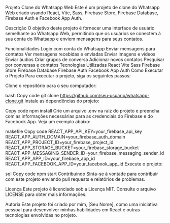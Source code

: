 Projeto Clone do Whatsapp Web
Este é um projeto de clone do Whatsapp Web criado usando React, Vite, Sass, Firebase Store, Firebase Database, Firebase Auth e Facebook App Auth.

Descrição
O objetivo deste projeto é fornecer uma interface de usuário semelhante ao Whatsapp Web, permitindo que os usuários se conectem à sua conta do Whatsapp e enviem mensagens para seus contatos.

Funcionalidades
Login com conta do Whatsapp
Enviar mensagens para contatos
Ver mensagens recebidas e enviadas
Enviar imagens e vídeos
Enviar áudios
Criar grupos de conversa
Adicionar novos contatos
Pesquisar por conversas e contatos
Tecnologias Utilizadas
React
Vite
Sass
Firebase Store
Firebase Database
Firebase Auth
Facebook App Auth
Como Executar o Projeto
Para executar o projeto, siga os seguintes passos:

Clone o repositório para o seu computador:

bash
Copy code
git clone https://github.com/seu-usuario/whatsapp-clone.git
Instale as dependências do projeto:

Copy code
npm install
Crie um arquivo .env na raiz do projeto e preencha com as informações necessárias para as credenciais do Firebase e do Facebook App. Veja um exemplo abaixo:

makefile
Copy code
REACT_APP_API_KEY=your_firebase_api_key
REACT_APP_AUTH_DOMAIN=your_firebase_auth_domain
REACT_APP_PROJECT_ID=your_firebase_project_id
REACT_APP_STORAGE_BUCKET=your_firebase_storage_bucket
REACT_APP_MESSAGING_SENDER_ID=your_firebase_messaging_sender_id
REACT_APP_APP_ID=your_firebase_app_id
REACT_APP_FACEBOOK_APP_ID=your_facebook_app_id
Execute o projeto:

sql
Copy code
npm start
Contribuindo
Sinta-se à vontade para contribuir com este projeto enviando pull requests e relatórios de problemas.

Licença
Este projeto é licenciado sob a Licença MIT. Consulte o arquivo LICENSE para obter mais informações.

Autoria
Este projeto foi criado por mim, [Seu Nome], como uma iniciativa pessoal para desenvolver minhas habilidades em React e outras tecnologias envolvidas no projeto.
